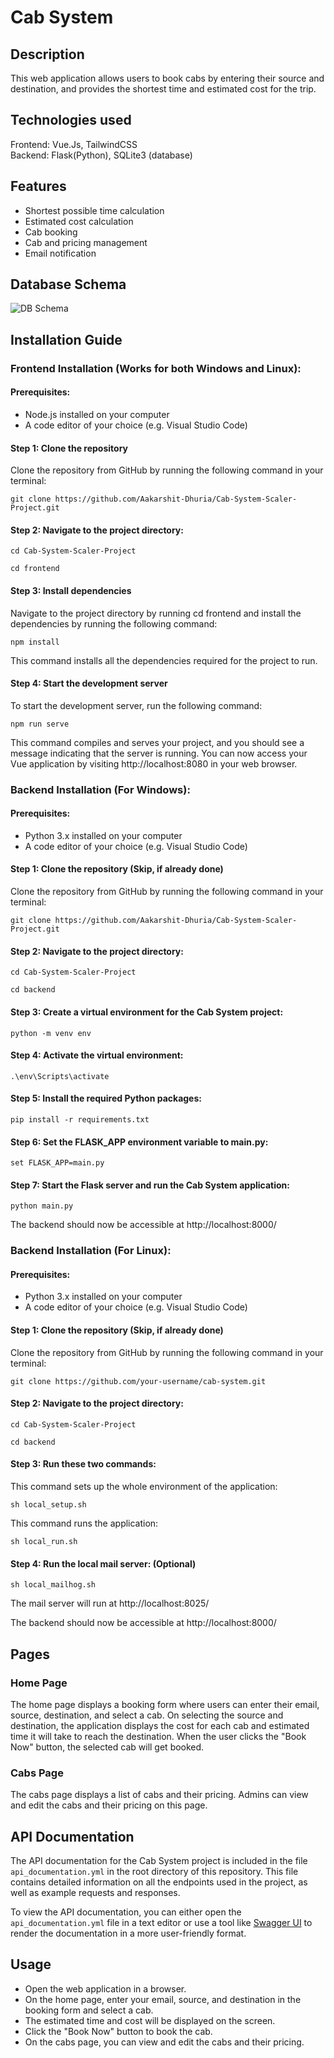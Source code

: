 # Cab System

## Description
This web application allows users to book cabs by entering their source and destination, and provides the shortest time and estimated cost for the trip.

## Technologies used
Frontend: Vue.Js, TailwindCSS <br>
Backend: Flask(Python), SQLite3 (database)

## Features
- Shortest possible time calculation
- Estimated cost calculation
- Cab booking 
- Cab and pricing management
- Email notification

## Database Schema
![DB Schema](https://user-images.githubusercontent.com/81559176/229356864-f31dde54-9c7b-449a-8555-23dd0b0928a7.png)

## Installation Guide
### Frontend Installation (Works for both Windows and Linux):
#### Prerequisites:
- Node.js installed on your computer
- A code editor of your choice (e.g. Visual Studio Code)

#### Step 1: Clone the repository
Clone the repository from GitHub by running the following command in your terminal:
```
git clone https://github.com/Aakarshit-Dhuria/Cab-System-Scaler-Project.git
```

#### Step 2: Navigate to the project directory:
```
cd Cab-System-Scaler-Project
```
```
cd frontend
```

#### Step 3: Install dependencies
Navigate to the project directory by running cd frontend and install the dependencies by running the following command:
```
npm install
```
This command installs all the dependencies required for the project to run.

#### Step 4: Start the development server
To start the development server, run the following command:
```
npm run serve
```
This command compiles and serves your project, and you should see a message indicating that the server is running. You can now access your Vue application by visiting http://localhost:8080 in your web browser.


### Backend Installation (For Windows):
#### Prerequisites:
- Python 3.x installed on your computer
- A code editor of your choice (e.g. Visual Studio Code)

#### Step 1: Clone the repository (Skip, if already done)
Clone the repository from GitHub by running the following command in your terminal:
```
git clone https://github.com/Aakarshit-Dhuria/Cab-System-Scaler-Project.git
```

#### Step 2: Navigate to the project directory:
```
cd Cab-System-Scaler-Project
```
```
cd backend
```

#### Step 3: Create a virtual environment for the Cab System project:
```
python -m venv env
```

#### Step 4: Activate the virtual environment:
```
.\env\Scripts\activate
```

#### Step 5: Install the required Python packages:
```
pip install -r requirements.txt
```

#### Step 6: Set the FLASK_APP environment variable to main.py:
```
set FLASK_APP=main.py
```

#### Step 7: Start the Flask server and run the Cab System application:
```
python main.py
```
The backend should now be accessible at http://localhost:8000/


### Backend Installation (For Linux):
#### Prerequisites:
- Python 3.x installed on your computer
- A code editor of your choice (e.g. Visual Studio Code)

#### Step 1: Clone the repository (Skip, if already done)
Clone the repository from GitHub by running the following command in your terminal:
```
git clone https://github.com/your-username/cab-system.git
```

#### Step 2: Navigate to the project directory:
```
cd Cab-System-Scaler-Project
```
```
cd backend
```

#### Step 3: Run these two commands:
This command sets up the whole environment of the application:
```
sh local_setup.sh
```
This command runs the application:
```
sh local_run.sh
```

#### Step 4: Run the local mail server: (Optional)
```
sh local_mailhog.sh
```
The mail server will run at http://localhost:8025/

The backend should now be accessible at http://localhost:8000/

## Pages
### Home Page
The home page displays a booking form where users can enter their email, source, destination, and select a cab. On selecting the source and destination, the application displays the cost for each cab and estimated time it will take to reach the destination. When the user clicks the "Book Now" button, the selected cab will get booked.

### Cabs Page
The cabs page displays a list of cabs and their pricing. Admins can view and edit the cabs and their pricing on this page.

## API Documentation
The API documentation for the Cab System project is included in the file `api_documentation.yml` in the root directory of this repository. This file contains detailed information on all the endpoints used in the project, as well as example requests and responses.

To view the API documentation, you can either open the `api_documentation.yml` file in a text editor or use a tool like [Swagger UI](https://swagger.io/tools/swagger-ui/) to render the documentation in a more user-friendly format.

## Usage
- Open the web application in a browser.
- On the home page, enter your email, source, and destination in the booking form and select a cab.
- The estimated time and cost will be displayed on the screen.
- Click the "Book Now" button to book the cab.
- On the cabs page, you can view and edit the cabs and their pricing.

